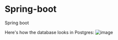 # Spring-boot
Spring boot



Here's how the database looks in Postgres:
![image](https://github.com/dmytro-vasylyshyn-b/Spring-boot/assets/170969064/8649312b-30bf-4b0c-8f75-a3641f6c2183)
